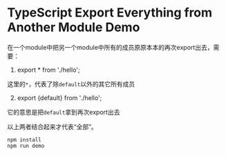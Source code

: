 TypeScript Export Everything from Another Module Demo
=====================================================

在一个module中把另一个module中所有的成员原原本本的再次export出去，需要：

1. export * from './hello';

这里的`*`，代表了除`default`以外的其它所有成员

2. export {default} from './hello';

它的意思是把`default`拿到再次export出去

以上两者结合起来才代表“全部”。


```
npm install
npm run demo
```
